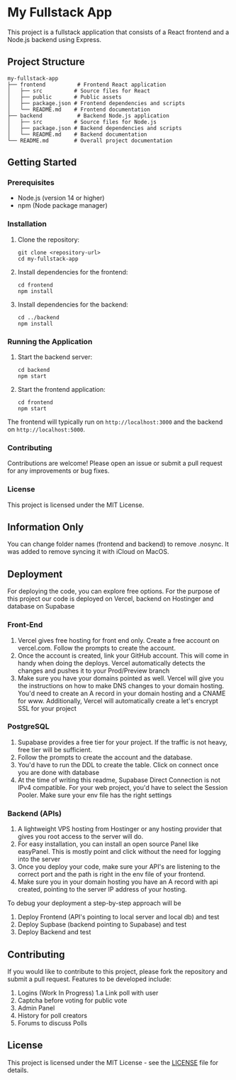 # My Fullstack App

This project is a fullstack application that consists of a React frontend and a Node.js backend using Express. 

## Project Structure

```
my-fullstack-app
├── frontend          # Frontend React application
│   ├── src          # Source files for React
│   ├── public       # Public assets
│   ├── package.json # Frontend dependencies and scripts
│   └── README.md    # Frontend documentation
├── backend           # Backend Node.js application
│   ├── src          # Source files for Node.js
│   ├── package.json # Backend dependencies and scripts
│   └── README.md    # Backend documentation
└── README.md        # Overall project documentation
```

## Getting Started

### Prerequisites

- Node.js (version 14 or higher)
- npm (Node package manager)

### Installation

1. Clone the repository:
   ```
   git clone <repository-url>
   cd my-fullstack-app
   ```

2. Install dependencies for the frontend:
   ```
   cd frontend
   npm install
   ```

3. Install dependencies for the backend:
   ```
   cd ../backend
   npm install
   ```

### Running the Application

1. Start the backend server:
   ```
   cd backend
   npm start
   ```

2. Start the frontend application:
   ```
   cd frontend
   npm start
   ```

The frontend will typically run on `http://localhost:3000` and the backend on `http://localhost:5000`.

### Contributing

Contributions are welcome! Please open an issue or submit a pull request for any improvements or bug fixes.

### License

This project is licensed under the MIT License.

## Information Only

You can change folder names (frontend and backend) to remove .nosync. It was added to remove syncing it with iCloud on MacOS. 

## Deployment

For deploying the code, you can explore free options. For the purpose of this project our code is deployed on Vercel, backend on Hostinger and database on Supabase

### Front-End
1. Vercel gives free hosting for front end only. Create a free account on vercel.com. Follow the prompts to create the account. 
2. Once the account is created, link your GitHub account. This will come in handy when doing the deploys. Vercel automatically detects the changes and pushes it to your Prod/Preview branch
3. Make sure you have your domains pointed as well. Vercel will give you the instructions on how to make DNS changes to your domain hosting. You'd need to create an A record in your domain hosting and a CNAME for www. Additionally, Vercel will automatically create a let's encrypt SSL for your project

### PostgreSQL
1. Supabase provides a free tier for your project. If the traffic is not heavy, free tier will be sufficient. 
2. Follow the prompts to create the account and the database. 
3. You'd have to run the DDL to create the table. Click on connect once you are done with database
4. At the time of writing this readme, Supabase Direct Connection is not IPv4 compatible. For your web project, you'd have to select the Session Pooler. Make sure your env file has the right settings

### Backend (APIs)
1. A lightweight VPS hosting from Hostinger or any hosting provider that gives you root access to the server will do. 
2. For easy installation, you can install an open source Panel like easyPanel. This is mostly point and click without the need for logging into the server
3. Once you deploy your code, make sure your API's are listening to the correct port and the path is right in the env file of your frontend.
4. Make sure you in your domain hosting you have an A record with api created, pointing to the server IP address of your hosting. 

To debug your deployment a step-by-step approach will be 
1. Deploy Frontend (API's pointing to local server and local db) and test
2. Deploy Supbase (backend pointing to Supabase) and test
3. Deploy Backend and test

## Contributing

If you would like to contribute to this project, please fork the repository and submit a pull request. Features to be developed include:
1. Logins (Work In Progress)
1.a Link poll with user
2. Captcha before voting for public vote
3. Admin Panel
4. History for poll creators
5. Forums to discuss Polls

## License

This project is licensed under the MIT License - see the [LICENSE](https://opensource.org/license/mit) file for details.


